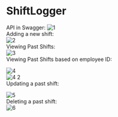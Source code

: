 # ShiftLogger

API in Swagger:
![1](https://github.com/mscobey/ShiftLogger/assets/126064568/df38ab65-b2e1-4c59-ac13-15aa734d08a0)<br>
Adding a new shift:<br>
![2](https://github.com/mscobey/ShiftLogger/assets/126064568/69e2e0d4-b3bd-45b2-a6f4-15c0823f0bb1)<br>
Viewing Past Shifts:<br>
![3](https://github.com/mscobey/ShiftLogger/assets/126064568/7146275c-27de-484a-bc49-28b4f127ffa2)<br>
Viewing Past Shifts based on employee ID: <br>

![4](https://github.com/mscobey/ShiftLogger/assets/126064568/ae202b15-0512-45d6-93d0-3541176f1e3b)<br>
![4 2](https://github.com/mscobey/ShiftLogger/assets/126064568/4ad5f77f-6260-4f66-8859-397d2b63d9e5)<br>
Updating a past shift: <br>

![5](https://github.com/mscobey/ShiftLogger/assets/126064568/9e0ea023-b1ce-474b-8cbd-3c5e68897e37)<br>
Deleting a past shift: <br>
![6](https://github.com/mscobey/ShiftLogger/assets/126064568/9ef346a6-32c1-44f1-8ec0-f8effd7e1561)<br>
